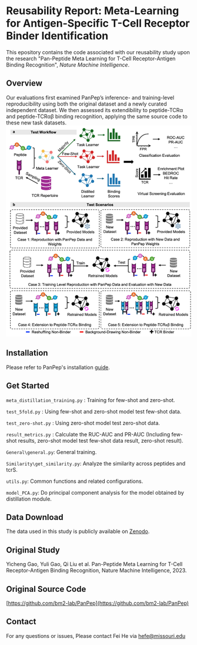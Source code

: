# Reusability Report: Meta-Learning for Antigen-Specific T-Cell Receptor Binder Identification 

This epository contains the code associated with our reusability study upon the research "Pan-Peptide Meta Learning for T-Cell Receptor-Antigen Binding Recognition", *Nature Machine Intelligence*.

## Overview
Our evaluations first examined PanPep’s inference- and training-level reproducibility using both the original dataset and a newly curated independent dataset. We then assessed its extendibility to peptide-TCRα and peptide-TCRαβ binding recognition, applying the same source code to these new task datasets.
![Fig1](https://github.com/coffee19850519/PanPep_Reusability/blob/main/img/Fig1.jpg)

## Installation
Please refer to PanPep's installation [guide](https://github.com/bm2-lab/PanPep/tree/main?tab=readme-ov-file#requirements).

## Get Started

`meta_distillation_training.py` : Training for few-shot and zero-shot. 

`test_5fold.py` : Using few-shot and zero-shot model test few-shot data. 

`test_zero-shot.py` : Using zero-shot model test zero-shot data. 

`result_metrics.py` : Calculate the RUC-AUC and PR-AUC (Including few-shot results, zero-shot model test few-shot data result, zero-shot result).

`General\general.py`: General training.

`Similarity\get_similarity.py`: Analyze the similarity across peptides and tcrS.

`utils.py`: Common functions and related configurations.

`model_PCA.py`: Do principal component analysis for the model obtained by distillation module.


## Data Download
The data used in this study is publicly available on [Zenodo](https://doi.org/10.5281/zenodo.16943691).

## Original Study

Yicheng Gao, Yuli Gao, Qi Liu et al. Pan-Peptide Meta Learning for T-Cell Receptor-Antigen Binding Recognition, Nature Machine Intelligence, 2023.

## Original Source Code

[https://github.com/bm2-lab/PanPep](https://github.com/bm2-lab/PanPep)

## Contact

For any questions or issues, Please contact Fei He via [hefe@missouri.edu](hefe@missouri.edu)
